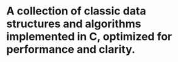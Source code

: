 # A collection of classic data structures and algorithms implemented in C, optimized for performance and clarity.
